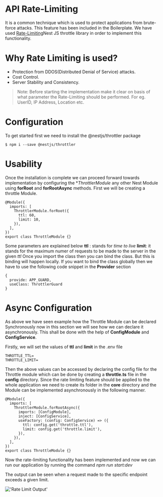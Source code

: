 # API Rate-Limiting
It is a common technique which is used to protect applications from brute-force attacks. This feature has been included in the Boilerplate. We have used [Rate-Limiting](https://docs.nestjs.com/security/rate-limiting#rate-limiting)Nest JS throttle library in order to implement this functionality.
# Why Rate Limiting is used?
- Protection from DDOS(Distributed Denial of Service) attacks.
- Cost Control.
- Server Stability and Consistency.
> Note: Before starting the implementation make it clear on basis of what parameter the Rate-Limiting should be performed. For eg. UserID, IP Address, Location etc.
>

# Configuration
To get started first we need to install the @nestjs/throttler package
```
$ npm i --save @nestjs/throttler
```
# Usability
Once the installation is complete we can proceed forward towards implementation by configuring the **ThrottlerModule* any other Nest Module using **forRoot** and **forRootAsync** methods. First we will be creating a throttle Module.
```
@Module({
  imports: [
    ThrottlerModule.forRoot({
      ttl: 60,
      limit: 10,
    }),
  ],
})
export class ThrottleModule {}
```
Some parameters are explained below
**ttl** :  stands for *time to live*
**limit**: it stands for the maximum numer of requests to be made to the server in the given *ttl*
Once you import the class then you can bind the class. But this is binding will happen locally. If you want to bind the class globally then we have to use the following code snippet in the **Provider** section
```
{
  provide: APP_GUARD,
  useClass: ThrottlerGuard
}
```
# Async Configuration
As above we have seen example how the Throttle Module can be declared Synchronously now in this section we will see how we can declare it asynchronously. This shall be done with the help of **ConfigModule** and **ConfigService**.

Firstly, we will set the values of **ttl** and **limit** in the .env file
```
THROTTLE_TTL=
THROTTLE_LIMIT=
```
Then the above values can be accessed by declaring the config file for the Throttle module which can be done by creating a **throttle.ts** file in the **config** directory.
Since the rate limiting feature should be applied to the whole application we need to create its folder in the **core** directory and the Module can be implemented asynchronously in the following manner.
```
@Module({
  imports: [
    ThrottlerModule.forRootAsync({
      imports: [ConfigModule],
      inject: [ConfigService],
      useFactory: (config: ConfigService) => ({
        ttl: config.get('throttle.ttl'),
        limit: config.get('throttle.limit'),
      }),
    }),
  ],
})
export class ThrottleModule {}
```
Now the rate-limiting functionality has been implemented and now we can run our application by running the command *npm run start:dev*

The output can be seen when a request made to the specific endpoint exceeds a given limit.
>
!['Rate Limit Output'](https://github.com/ssingh3006/rest-node-nestjs/blob/newFeatures/wiki/images/rate-limit-output.png?raw=true)
>